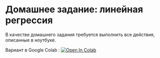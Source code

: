 # Домашнее задание: линейная регрессия

В качестве домашнего задания требуется выполнить все действия, описанные в ноутбуке.

Вариант в Google Colab : [![Open In Colab](https://colab.research.google.com/assets/colab-badge.svg)](https://colab.research.google.com/drive/1sgMscIooxGGPsA_Xv6gbpO2_S6Y7qcD7?authuser=2#scrollTo=fd3e7211-404a-4994-b2b5-33cae9c06126)



